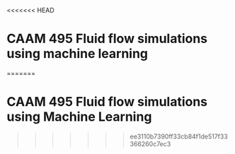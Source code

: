 <<<<<<< HEAD
# CAAM 495 Fluid flow simulations using machine learning
=======
# CAAM 495 Fluid flow simulations using Machine Learning
>>>>>>> ee3110b7390ff33cb84f1de517f33366260c7ec3
